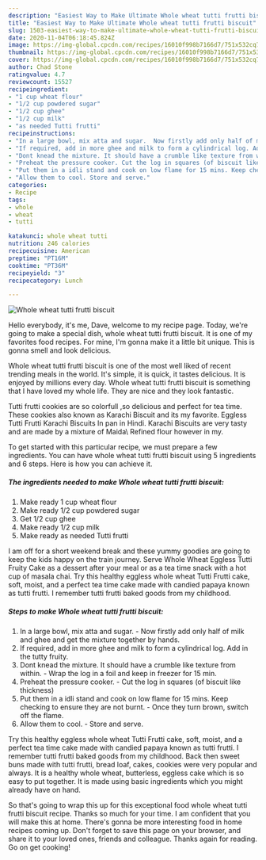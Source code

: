 ```yaml
---
description: "Easiest Way to Make Ultimate Whole wheat tutti frutti biscuit"
title: "Easiest Way to Make Ultimate Whole wheat tutti frutti biscuit"
slug: 1503-easiest-way-to-make-ultimate-whole-wheat-tutti-frutti-biscuit
date: 2020-11-04T06:18:45.824Z
image: https://img-global.cpcdn.com/recipes/16010f998b7166d7/751x532cq70/whole-wheat-tutti-frutti-biscuit-recipe-main-photo.jpg
thumbnail: https://img-global.cpcdn.com/recipes/16010f998b7166d7/751x532cq70/whole-wheat-tutti-frutti-biscuit-recipe-main-photo.jpg
cover: https://img-global.cpcdn.com/recipes/16010f998b7166d7/751x532cq70/whole-wheat-tutti-frutti-biscuit-recipe-main-photo.jpg
author: Chad Stone
ratingvalue: 4.7
reviewcount: 15527
recipeingredient:
- "1 cup wheat flour"
- "1/2 cup powdered sugar"
- "1/2 cup ghee"
- "1/2 cup milk"
- "as needed Tutti frutti"
recipeinstructions:
- "In a large bowl, mix atta and sugar.  Now firstly add only half of milk and ghee and get the mixture together by hands."
- "If required, add in more ghee and milk to form a cylindrical log. Add in the tutty fruity."
- "Dont knead the mixture. It should have a crumble like texture from within. Wrap the log in a foil and keep in freezer for 15 min."
- "Preheat the pressure cooker. Cut the log in squares (of biscuit like thickness)"
- "Put them in a idli stand and cook on low flame for 15 mins. Keep checking to ensure they are not burnt. Once they turn brown, switch off the flame."
- "Allow them to cool. Store and serve."
categories:
- Recipe
tags:
- whole
- wheat
- tutti

katakunci: whole wheat tutti 
nutrition: 246 calories
recipecuisine: American
preptime: "PT16M"
cooktime: "PT36M"
recipeyield: "3"
recipecategory: Lunch

---
```



![Whole wheat tutti frutti biscuit](https://img-global.cpcdn.com/recipes/16010f998b7166d7/751x532cq70/whole-wheat-tutti-frutti-biscuit-recipe-main-photo.jpg)

Hello everybody, it's me, Dave, welcome to my recipe page. Today, we're going to make a special dish, whole wheat tutti frutti biscuit. It is one of my favorites food recipes. For mine, I'm gonna make it a little bit unique. This is gonna smell and look delicious.

Whole wheat tutti frutti biscuit is one of the most well liked of recent trending meals in the world. It's simple, it is quick, it tastes delicious. It is enjoyed by millions every day. Whole wheat tutti frutti biscuit is something that I have loved my whole life. They are nice and they look fantastic.

Tutti frutti cookies are so colorfull ,so delicious and perfect for tea time. These cookies also known as Karachi Biscuit and its my favorite. Eggless Tutti Frutti Karachi Biscuits In pan in Hindi. Karachi Biscuits are very tasty and are made by a mixture of Maida\ Refined flour however in my.


To get started with this particular recipe, we must prepare a few ingredients. You can have whole wheat tutti frutti biscuit using 5 ingredients and 6 steps. Here is how you can achieve it.

<!--inarticleads1-->

##### The ingredients needed to make Whole wheat tutti frutti biscuit:

1. Make ready 1 cup wheat flour
1. Make ready 1/2 cup powdered sugar
1. Get 1/2 cup ghee
1. Make ready 1/2 cup milk
1. Make ready as needed Tutti frutti


I am off for a short weekend break and these yummy goodies are going to keep the kids happy on the train journey. Serve Whole Wheat Eggless Tutti Fruity Cake as a dessert after your meal or as a tea time snack with a hot cup of masala chai. Try this healthy eggless whole wheat Tutti Frutti cake, soft, moist, and a perfect tea time cake made with candied papaya known as tutti frutti. I remember tutti frutti baked goods from my childhood. 

<!--inarticleads2-->

##### Steps to make Whole wheat tutti frutti biscuit:

1. In a large bowl, mix atta and sugar.  - Now firstly add only half of milk and ghee and get the mixture together by hands.
1. If required, add in more ghee and milk to form a cylindrical log. Add in the tutty fruity.
1. Dont knead the mixture. It should have a crumble like texture from within. - Wrap the log in a foil and keep in freezer for 15 min.
1. Preheat the pressure cooker. - Cut the log in squares (of biscuit like thickness)
1. Put them in a idli stand and cook on low flame for 15 mins. Keep checking to ensure they are not burnt. - Once they turn brown, switch off the flame.
1. Allow them to cool. - Store and serve.


Try this healthy eggless whole wheat Tutti Frutti cake, soft, moist, and a perfect tea time cake made with candied papaya known as tutti frutti. I remember tutti frutti baked goods from my childhood. Back then sweet buns made with tutti frutti, bread loaf, cakes, cookies were very popular and always. It is a healthy whole wheat, butterless, eggless cake which is so easy to put together. It is made using basic ingredients which you might already have on hand. 

So that's going to wrap this up for this exceptional food whole wheat tutti frutti biscuit recipe. Thanks so much for your time. I am confident that you will make this at home. There's gonna be more interesting food in home recipes coming up. Don't forget to save this page on your browser, and share it to your loved ones, friends and colleague. Thanks again for reading. Go on get cooking!
